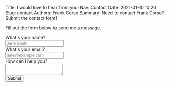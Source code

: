 Title: I would love to hear from you!
Nav: Contact
Date: 2021-01-10 10:20
Slug: contact
Authors: Frank Corso
Summary: Need to contact Frank Corso? Submit the contact form!

Fill out the form below to send me a message.

<form method="POST" action="https://forms.reform.app/headless/apLRmP/data-blog-contact/33tysq/submissions">
    <div class="field">
        <label class="label" for="544bd64f-e36c-400d-aaa4-527e6fd06cd4">What's your name?</label>
        <div class="control">
            <input
                type="text"
                class="input"
                id="544bd64f-e36c-400d-aaa4-527e6fd06cd4"
                name="answers[544bd64f-e36c-400d-aaa4-527e6fd06cd4]"
                placeholder="Jane Smith"
                required
            />
        </div>
    </div>
    <div class="field">
        <label class="label" for="fcda18e3-fb05-46cc-b893-df40bcf2e3ee">What's your email?</label>
        <div class="control">
            <input 
                type="email"
                class="input"
                id="fcda18e3-fb05-46cc-b893-df40bcf2e3ee"
                name="answers[fcda18e3-fb05-46cc-b893-df40bcf2e3ee]"
                placeholder="jane@example.com"
                required
            />
        </div>
    </div>
    <div class="field">
        <label class="label" for="21620920-eb4b-4ea6-8666-581d19880b8e">How can I help you?</label>
        <div class="control">
            <textarea 
                id="21620920-eb4b-4ea6-8666-581d19880b8e"
                class="textarea"
                name="answers[21620920-eb4b-4ea6-8666-581d19880b8e]"
                required
            ></textarea>
        </div>
    </div>
    <div class="field">
        <button class="button" type="submit">Submit</button>
    </div>
</form>